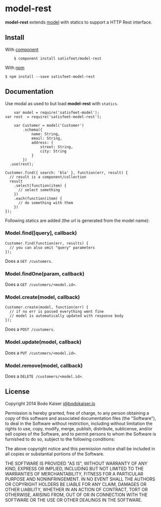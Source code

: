 # model-rest

**model-rest** extends [model](https://github.com/satisfeet/model)
with statics to support a HTTP Rest interface.

## Install

With [component](https://github.com/component/component)

		$ component install satisfeet/model-rest

With [npm](https://github.com/npm/npm)

    $ npm install --save satisfeet-model-rest

## Documentation

Use modal as used to but load **model-rest** with `statics`.

		var model = require('satisfeet-model');
    var rest  = require('satisfeet-model-rest');

		var Customer = model('Customer')
			.schema({
				name: String,
				email: String,
				address: {
					street: String,
					city: String
				}
			})
      .use(rest);

    Customer.find({ search: 'bla' }, function(err, result) {
      // result is a component/collection
      result
        .select(function(item) {
          // select something
        })
        .each(function(item) {
          // do something with them
        })
    });

Following statics are added (the url is generated from the model name):

### Model.find([query], callback)

    Customer.find(function(err, results) {
      // you can also omit "query" parameters
    });

Does a `GET /customers`.

### Model.findOne(param, callback)

Does a `GET /customers/<model.id>`.

### Model.create(model, callback)

    Customer.create(model, function(err) {
      // if no err is passed everything went fine
      // model is automatically updated with response body
    });

Does a `POST /customers`.

### Model.update(model, callback)

Does a `PUT /customers/<model.id>`.

### Model.remove(model, callback)

Does a `DELETE /customers/<model.id>`.

## License

Copyright 2014 Bodo Kaiser <i@bodokaiser.io>

Permission is hereby granted, free of charge, to any person obtaining
a copy of this software and associated documentation files (the
"Software"), to deal in the Software without restriction, including
without limitation the rights to use, copy, modify, merge, publish,
distribute, sublicense, and/or sell copies of the Software, and to
permit persons to whom the Software is furnished to do so, subject to
the following conditions:

The above copyright notice and this permission notice shall be
included in all copies or substantial portions of the Software.

THE SOFTWARE IS PROVIDED "AS IS", WITHOUT WARRANTY OF ANY KIND,
EXPRESS OR IMPLIED, INCLUDING BUT NOT LIMITED TO THE WARRANTIES OF
MERCHANTABILITY, FITNESS FOR A PARTICULAR PURPOSE AND
NONINFRINGEMENT. IN NO EVENT SHALL THE AUTHORS OR COPYRIGHT HOLDERS BE
LIABLE FOR ANY CLAIM, DAMAGES OR OTHER LIABILITY, WHETHER IN AN ACTION
OF CONTRACT, TORT OR OTHERWISE, ARISING FROM, OUT OF OR IN CONNECTION
WITH THE SOFTWARE OR THE USE OR OTHER DEALINGS IN THE SOFTWARE.
